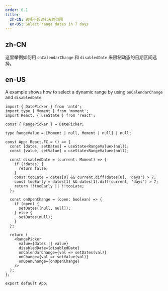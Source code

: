 ```yaml
---
order: 6.1
title:
  zh-CN: 选择不超过七天的范围
  en-US: Select range dates in 7 days
---
```


## zh-CN

这里举例如何用 `onCalendarChange` 和 `disabledDate` 来限制动态的日期区间选择。

## en-US

A example shows how to select a dynamic range by using `onCalendarChange` and `disabledDate`.

```tsx
import { DatePicker } from 'antd';
import type { Moment } from 'moment';
import React, { useState } from 'react';

const { RangePicker } = DatePicker;

type RangeValue = [Moment | null, Moment | null] | null;

const App: React.FC = () => {
  const [dates, setDates] = useState<RangeValue>(null);
  const [value, setValue] = useState<RangeValue>(null);

  const disabledDate = (current: Moment) => {
    if (!dates) {
      return false;
    }
    const tooLate = dates[0] && current.diff(dates[0], 'days') > 7;
    const tooEarly = dates[1] && dates[1].diff(current, 'days') > 7;
    return !!tooEarly || !!tooLate;
  };

  const onOpenChange = (open: boolean) => {
    if (open) {
      setDates([null, null]);
    } else {
      setDates(null);
    }
  };

  return (
    <RangePicker
      value={dates || value}
      disabledDate={disabledDate}
      onCalendarChange={val => setDates(val)}
      onChange={val => setValue(val)}
      onOpenChange={onOpenChange}
    />
  );
};

export default App;
```
